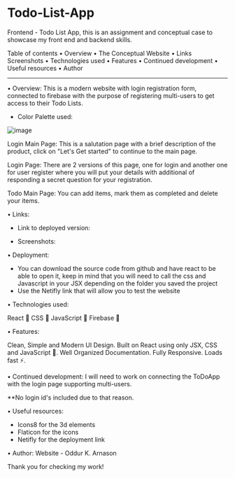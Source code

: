 # Todo-List-App

Frontend - Todo List App, this is an assignment and conceptual case to showcase my front end and backend skills.

Table of contents • Overview • The Conceptual Website • Links Screenshots • Technologies used • Features • Continued development • Useful resources • Author 

________________________________________________________________

• Overview: This is a modern website with login registration form, connected to firebase with the purpose of registering multi-users to get access to their Todo Lists.


- Color Palette used:

![image](https://user-images.githubusercontent.com/16030875/156666112-c93c1d00-d3e2-4111-96be-82923fe0ab64.png)


Login Main Page: This is a salutation page with a brief description of the product, click on "Let's Get started" to continue to the main page.

Login Page: There are 2 versions of this page, one for login and another one for user register where you will put your details with additional of responding a secret question for your registration.


Todo Main Page: You can add items, mark them as completed and delete your items.



• Links:

- Link to deployed version: 


 
- Screenshots:

• Deployment:
- You can download the source code from github and have react to be able to open it, keep in mind that you will need to call the css and Javascript in your JSX depending on the folder you saved the project
- Use the Netifly link that will allow you to test the website

• Technologies used:

React 🚀
CSS 🚀
JavaScript 🚀
Firebase 🚀

• Features:

Clean, Simple and Modern UI Design.
Built on React using only JSX, CSS and JavaScript 🔨.
Well Organized Documentation.
Fully Responsive.
Loads fast ⚡.


• Continued development: I will need to work on connecting the ToDoApp with the login page supporting multi-users. 

**No login id's included due to that reason. 

• Useful resources:

- Icons8 for the 3d elements
- Flaticon for the icons
- Netifly for the deployment link


• Author: Website - Oddur K. Arnason



Thank you for checking my work!

